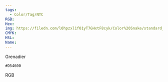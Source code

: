 ```yaml
---
tags:
  - Color/Tag/NTC
RGB:
Hex:
img: https://filedn.com/l0hpzxl1f01yT7GHxtF8cyk/Color%20Snake/standard_csv_to_svg/%23/D54600.svg
CMYK:
HSL:
Name:
---
```

Grenadier
```palette
#D54600
```
RGB
